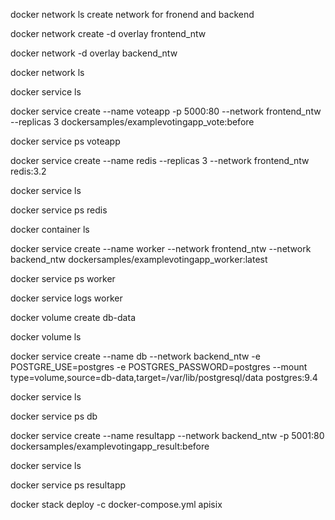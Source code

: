docker network ls
create network for fronend and backend

docker network create -d overlay frontend_ntw

docker network -d overlay backend_ntw

docker network ls

docker service ls

docker service create --name voteapp -p 5000:80 --network frontend_ntw --replicas 3 dockersamples/examplevotingapp_vote:before

docker service ps voteapp


docker service create --name redis --replicas 3 --network frontend_ntw redis:3.2


docker service ls

docker service ps redis

docker container ls

docker service create --name worker --network frontend_ntw --network backend_ntw dockersamples/examplevotingapp_worker:latest

docker service ps worker

docker service logs worker

docker volume create db-data

docker volume ls

docker service create --name db --network backend_ntw -e POSTGRE_USE=postgres -e POSTGRES_PASSWORD=postgres --mount type=volume,source=db-data,target=/var/lib/postgresql/data postgres:9.4


docker service ls

docker service ps db

docker service create --name resultapp --network backend_ntw -p 5001:80 dockersamples/examplevotingapp_result:before

docker service ls

docker service ps resultapp





docker stack deploy -c docker-compose.yml apisix




